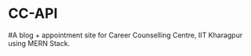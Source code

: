 # CC-API

#A blog + appointment site for Career Counselling Centre, IIT Kharagpur using MERN Stack.
